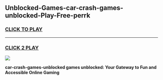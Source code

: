 
## Unblocked-Games-car-crash-games-unblocked-Play-Free-perrk
<h3>
<a href="https://premium76.site?title=car-crash-games-unblocked&ref=10A">CLICK TO PLAY</a></h3>
<hr>

<h3>
<a href="https://premium76.site?title=car-crash-games-unblocked&ref=10A">CLICK 2 PLAY</a>
  
</h3>

<a href="https://premium76.site?title=car-crash-games-unblocked&ref=10A"><img src="https://clearcache.store/games.png"></a>


**car-crash-games-unblocked games unblocked: Your Gateway to Fun and Accessible Online Gaming**
